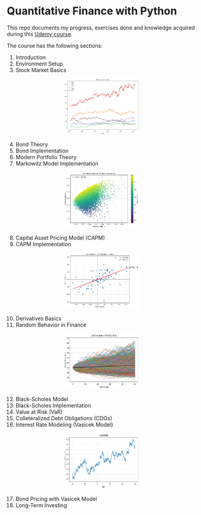 # Quantitative Finance with Python

This repo documents my progress, exercises done and knowledge acquired during this [Udemy course](https://www.udemy.com/course/quantitative-finance-algorithmic-trading-in-python/).

The course has the following sections:
1. Introduction
2. Environment Setup
3. Stock Market Basics
<p align="center">
<img src="images/stocks.png" width="200" height="150" />
</p>

4. Bond Theory
5. Bond Implementation
6. Modern Portfolio Theory
7. Markowitz Model Implementation
<p align="center">
<img src="images/markowitz.png" width="200" height="150" />
</p>

8. Capital Asset Pricing Model (CAPM)
9. CAPM Implementation
<p align="center">
<img src="images/capm.png" width="200" height="150" />
</p>

10. Derivatives Basics
11. Random Behavior in Finance
<p align="center">
<img src="images/random_walk.png" width="200" height="150" />
</p>

12. Black-Scholes Model
13. Black-Scholes Implementation
14. Value at Risk (VaR)
15. Colleteralized Debt Obligations (CDOs)
16. Interest Rate Modeling (Vasicek Model)
<p align="center">
<img src="images/vasicek.png" width="200" height="150" />
</p>

17. Bond Pricing with Vasicek Model
18. Long-Term Investing
